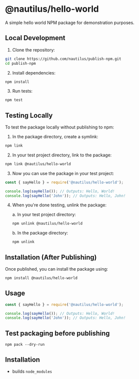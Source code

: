 # @nautilus/hello-world

A simple hello world NPM package for demonstration purposes.

## Local Development

1. Clone the repository:
```bash
git clone https://github.com/nautilus/publish-npm.git
cd publish-npm
```

2. Install dependencies:
```bash
npm install
```

3. Run tests:
```bash
npm test
```

## Testing Locally

To test the package locally without publishing to npm:

1. In the package directory, create a symlink:
```bash
npm link
```

2. In your test project directory, link to the package:
```bash
npm link @nautilus/hello-world
```

3. Now you can use the package in your test project:
```javascript
const { sayHello } = require('@nautilus/hello-world');

console.log(sayHello()); // Outputs: Hello, World!
console.log(sayHello('John')); // Outputs: Hello, John!
```

4. When you're done testing, unlink the package:

   a. In your test project directory:
   ```bash
   npm unlink @nautilus/hello-world
   ```

   b. In the package directory:
   ```bash
   npm unlink
   ```

## Installation (After Publishing)

Once published, you can install the package using:

```bash
npm install @nautilus/hello-world
```

## Usage

```javascript
const { sayHello } = require('@nautilus/hello-world');

console.log(sayHello()); // Outputs: Hello, World!
console.log(sayHello('John')); // Outputs: Hello, John!
```

## Test packaging before publishing
```
npm pack --dry-run
```

## Installation
- builds `node_modules`

